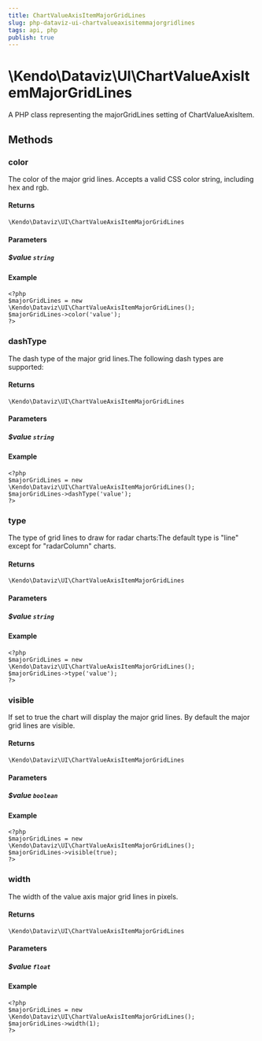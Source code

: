 ```yaml
---
title: ChartValueAxisItemMajorGridLines
slug: php-dataviz-ui-chartvalueaxisitemmajorgridlines
tags: api, php
publish: true
---
```


# \Kendo\Dataviz\UI\ChartValueAxisItemMajorGridLines

A PHP class representing the majorGridLines setting of ChartValueAxisItem.


## Methods

### color
The color of the major grid lines. Accepts a valid CSS color string, including hex and rgb.

#### Returns
`\Kendo\Dataviz\UI\ChartValueAxisItemMajorGridLines`

#### Parameters

##### $value `string`



#### Example 
    <?php
    $majorGridLines = new \Kendo\Dataviz\UI\ChartValueAxisItemMajorGridLines();
    $majorGridLines->color('value');
    ?>

### dashType
The dash type of the major grid lines.The following dash types are supported:

#### Returns
`\Kendo\Dataviz\UI\ChartValueAxisItemMajorGridLines`

#### Parameters

##### $value `string`



#### Example 
    <?php
    $majorGridLines = new \Kendo\Dataviz\UI\ChartValueAxisItemMajorGridLines();
    $majorGridLines->dashType('value');
    ?>

### type
The type of grid lines to draw for radar charts:The default type is "line" except for "radarColumn" charts.

#### Returns
`\Kendo\Dataviz\UI\ChartValueAxisItemMajorGridLines`

#### Parameters

##### $value `string`



#### Example 
    <?php
    $majorGridLines = new \Kendo\Dataviz\UI\ChartValueAxisItemMajorGridLines();
    $majorGridLines->type('value');
    ?>

### visible
If set to true the chart will display the major grid lines. By default the major grid lines are visible.

#### Returns
`\Kendo\Dataviz\UI\ChartValueAxisItemMajorGridLines`

#### Parameters

##### $value `boolean`



#### Example 
    <?php
    $majorGridLines = new \Kendo\Dataviz\UI\ChartValueAxisItemMajorGridLines();
    $majorGridLines->visible(true);
    ?>

### width
The width of the value axis major grid lines in pixels.

#### Returns
`\Kendo\Dataviz\UI\ChartValueAxisItemMajorGridLines`

#### Parameters

##### $value `float`



#### Example 
    <?php
    $majorGridLines = new \Kendo\Dataviz\UI\ChartValueAxisItemMajorGridLines();
    $majorGridLines->width(1);
    ?>

